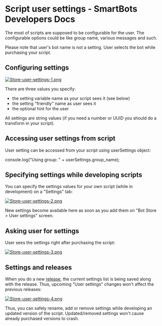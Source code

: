 # Script user settings - SmartBots Developers Docs


The most of scripts are supposed to be configurable for the user. The configurable options could be like group name, various messages and such.

Please note that user's bot name is not a setting. User selects the bot while purchasing your script.

## Configuring settings

[![Store-user-settings-1.png](https://www.mysmartbots.com/dev/docs/images/8/8e/Store-user-settings-1.png)](https://www.mysmartbots.com/dev/docs/File:Store-user-settings-1.png)

There are three values you specify:

*   the setting variable name as your script sees it (see below)
*   the setting "friendly" name as user sees it
*   the optional hint for the user

All settings are string values (if you need a number or UUID you should do a transform in your script).

## Accessing user settings from script

User setting can be accessed from your script using userSettings object:

console.log("Using group: " + userSettings.group\_name);

## Specifying settings while developing scripts

You can specify the settings values for your own script (while in development) on a "Settings" tab:

[![Store-user-settings-2.png](https://www.mysmartbots.com/dev/docs/images/7/77/Store-user-settings-2.png)](https://www.mysmartbots.com/dev/docs/File:Store-user-settings-2.png)

New settings become available here as soon as you add them on "Bot Store > User settings" screen.

## Asking user for settings

User sees the settings right after purchasing the script:

[![Store-user-settings-3.png](https://www.mysmartbots.com/dev/docs/images/f/fc/Store-user-settings-3.png)](https://www.mysmartbots.com/dev/docs/File:Store-user-settings-3.png)

## Settings and releases

When you do a new [release](https://www.mysmartbots.com/dev/docs/index.php?title=Releases&action=edit&redlink=1 "Releases (page does not exist)"), the current settings list is being saved along with the release. Thus, upcoming "User settings" changes won't affect the previous releases:

[![Store-user-settings-4.png](https://www.mysmartbots.com/dev/docs/images/c/cb/Store-user-settings-4.png)](https://www.mysmartbots.com/dev/docs/File:Store-user-settings-4.png)

Thus, you can safely rename, add or remove settings while developing an updated version of the script. Updated/removed settings won't cause already purchased versions to crash.
